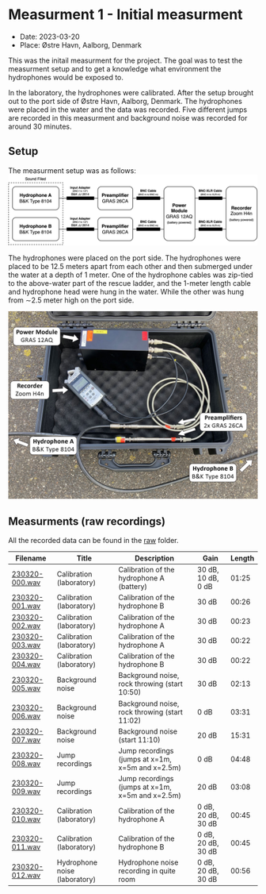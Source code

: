 # Measurment 1 - Initial measurment

- Date: 2023-03-20
- Place: Østre Havn, Aalborg, Denmark

This was the initail measurment for the project. The goal was to test the measurment setup and to get a knowledge what environment the hydrophones would be exposed to.

In the laboratory, the hydrophones were calibrated. After the setup brought out to the port side of Østre Havn, Aalborg, Denmark. The hydrophones were placed in the water and the data was recorded. Five different jumps are recorded in this measurment and background noise was recorded for around 30 minutes.

## Setup

The measurment setup was as follows:
![Measurment setup](../../docs/imgs/blockdiagram_measurement_setup.png)

The hydrophones were placed on the port side. The hydrophones were placed to be 12.5 meters apart from each other and then submerged under the water at a depth of 1 meter. One of the hydrophone cables was zip-tied to the above-water part of the rescue ladder, and the 1-meter length cable and hydrophone head were hung in the water. While the other was hung from ∼2.5 meter high on the port side.

![Protectice case](../../docs/imgs/measurement_setup_in_protective_cage.jpg)

## Measurments (raw recordings)

All the recorded data can be found in the [raw](raw/) folder.

| Filename | Title | Description | Gain | Length |
|----------|-------|-------------|------|--------|
| [230320-000.wav](raw/230320-000.wav) | Calibration (laboratory) | Calibration of the hydrophone A (battery) | 30 dB, 10 dB, 0 dB | 01:25 |
| [230320-001.wav](raw/230320-001.wav) | Calibration (laboratory) | Calibration of the hydrophone B | 30 dB | 00:26 |
| [230320-002.wav](raw/230320-002.wav) | Calibration (laboratory) | Calibration of the hydrophone A | 30 dB | 00:23 |
| [230320-003.wav](raw/230320-003.wav) | Calibration (laboratory) | Calibration of the hydrophone A | 30 dB | 00:22 |
| [230320-004.wav](raw/230320-004.wav) | Calibration (laboratory) | Calibration of the hydrophone B | 30 dB | 00:22 |
| [230320-005.wav](raw/230320-005.wav) | Background noise | Background noise, rock throwing (start 10:50) | 30 dB | 02:13 |
| [230320-006.wav](raw/230320-006.wav) | Background noise | Background noise, rock throwing (start 11:02) | 0 dB | 03:31 |
| [230320-007.wav](raw/230320-007.wav) | Background noise | Background noise (start 11:10)  | 20 dB | 15:31 |
| [230320-008.wav](raw/230320-008.wav) | Jump recordings | Jump recordings (jumps at x=1m, x=5m and x=2.5m) | 0 dB | 04:48  |
| [230320-009.wav](raw/230320-009.wav) | Jump recordings | Jump recordings (jumps at x=1m, x=5m and x=2.5m) | 20 dB | 03:08 |
| [230320-010.wav](raw/230320-010.wav) | Calibration (laboratory)| Calibration of the hydrophone A | 0 dB, 20 dB, 30 dB | 00:45 |
| [230320-011.wav](raw/230320-011.wav) | Calibration (laboratory)| Calibration of the hydrophone B | 0 dB, 20 dB, 30 dB | 00:45 |
| [230320-012.wav](raw/230320-012.wav) | Hydrophone noise (laboratory)| Hydrophone noise recording in quite room | 0 dB, 20 dB, 30 dB | 00:56 |
